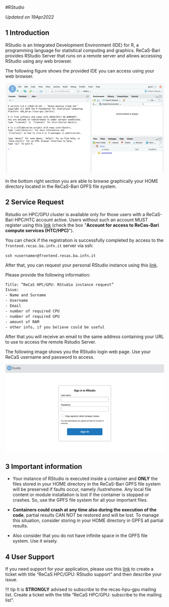 #RStudio

*Updated on 19Apr2022*	

## 1 Introduction
RStudio is an Integrated Development Environment (IDE) for R, a programming language for statistical computing and graphics. ReCaS-Bari provides RStudio Server that runs on a remote server and allows accessing RStudio using any web browser.

The following figure shows the provided IDE you can access using your web browser.

![rstudio1](images/rstudio1.png)

In the bottom right section you are able to browse graphically your HOME directory located in the ReCaS-Bari GPFS file system.

## 2 Service Request
Rstudio on HPC/GPU cluster is available only for those users with a ReCaS-Bari HPC/HTC account active. Users without such an account MUST register using this [link](https://www.recas-bari.it/index.php/en/recas-bari-servizi-en/richiesta-credenziali-2) (check the box "**Account for access to ReCas-Bari compute services (HTC/HPC)**").

You can check if the registration is successfully completed by access to the `frontend.recas.ba.infn.it` server via ssh:

`ssh <username>@frontend.recas.ba.infn.it`

After that, you can request your personal RStudio instance using this [link](https://www.recas-bari.it/index.php/en/recas-bari-servizi-en/support-request).

Please provide the following information:

```bash
Title: “ReCaS HPC/GPU: RStudio instance request”
Issue:
- Name and Surname
- Username
- Email
- number of required CPU
- number of required GPU
- amount of RAM
- other info, if you believe could be useful
```

After that you will receive an email to the same address containing your URL to use to access the remote Rstudio Server.

The following image shows you the RStudio login web page. Use your ReCaS username and password to access.

![rstudio2](images/rstudio2.png)

## 3 Important information
- Your instance of RStudio is executed inside a container and **ONLY** the files stored in your HOME directory in the ReCaS-Bari GPFS file system will be preserved if faults occur, namely /lustrehome. Any local file content or module installation is lost if the container is stopped or crashes. So, use the GPFS file system for all your important files.

- **Containers could crash at any time also during the execution of the code**, partial results CAN NOT be restored and will be lost. To manage this situation, consider storing in your HOME directory in GPFS all partial results.

- Also consider that you do not have infinite space in the GPFS file system. Use it wisely.

## 4 User Support
If you need support for your application, please use this [link](https://www.recas-bari.it/index.php/en/recas-bari-servizi-en/support-request) to create a ticket with title “ReCaS HPC/GPU: RStudio support” and then describe your issue.

!!! tip
    It is **STRONGLY** advised to subscribe to the recas-hpu-gpu mailing list. Create a ticket with the title “ReCaS HPC/GPU: subscribe to the mailing list”.
